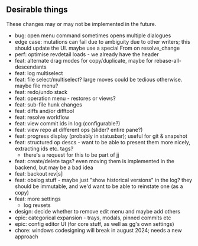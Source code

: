 Desirable things
----------------

These changes may or may not be implemented in the future.
* bug: open menu command sometimes opens multiple dialogues
* edge case: mutations can fail due to ambiguity due to other writers; this should update the UI. maybe use a special From on resolve_change
* perf: optimise revdetail loads - we already have the header
* feat: alternate drag modes for copy/duplicate, maybe for rebase-all-descendants
* feat: log multiselect
* feat: file select/multiselect? large moves could be tedious otherwise. maybe file menu?
* feat: redo/undo stack
* feat: operation menu - restores or views?
* feat: sub-file hunk changes
* feat: diffs and/or difftool
* feat: resolve workflow 
* feat: view commit ids in log (configurable?)
* feat: view repo at different ops (slider? entire pane?) 
* feat: progress display (probably in statusbar); useful for git & snapshot
* feat: structured op descs - want to be able to present them more nicely, extracting ids etc. tags? 
    - there's a request for this to be part of jj
* feat: create/delete tags? even moving them is implemented in the backend, but may be a bad idea
* feat: backout rev[s]
* feat: obslog stuff - maybe just "show historical versions" in the log? they should be immutable, and we'd want to be able to reinstate one (as a copy)
* feat: more settings
    - log revsets
* design: decide whether to remove edit menu and maybe add others
* epic: categorical expansion - trays, modals, pinned commits etc
* epic: config editor UI (for core stuff, as well as gg's own settings)
* chore: windows codesigning will break in august 2024; needs a new approach